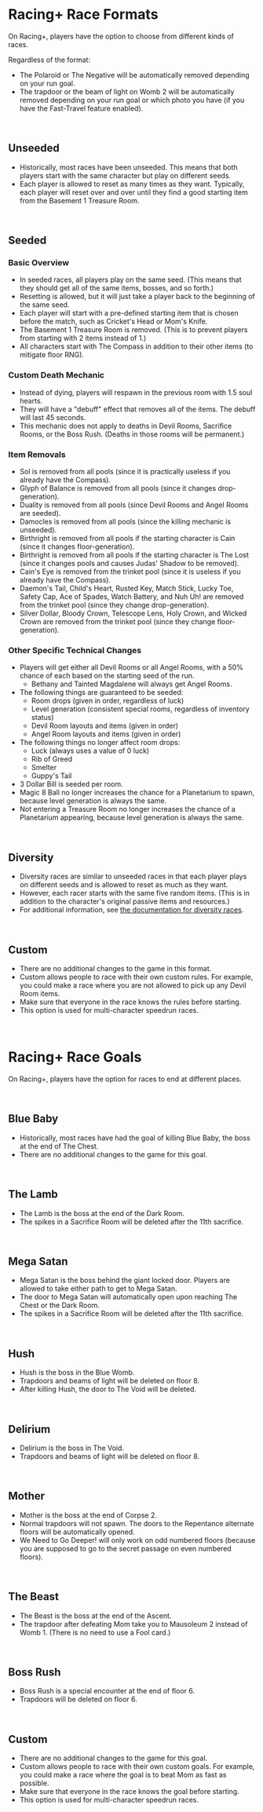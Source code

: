 # Racing+ Race Formats

On Racing+, players have the option to choose from different kinds of races.

Regardless of the format:
- The Polaroid or The Negative will be automatically removed depending on your run goal.
- The trapdoor or the beam of light on Womb 2 will be automatically removed depending on your run goal or which photo you have (if you have the Fast-Travel feature enabled).

<br>

## Unseeded

- Historically, most races have been unseeded. This means that both players start with the same character but play on different seeds.
- Each player is allowed to reset as many times as they want. Typically, each player will reset over and over until they find a good starting item from the Basement 1 Treasure Room.

<br>

## Seeded

### Basic Overview

- In seeded races, all players play on the same seed. (This means that they should get all of the same items, bosses, and so forth.)
- Resetting is allowed, but it will just take a player back to the beginning of the same seed.
- Each player will start with a pre-defined starting item that is chosen before the match, such as Cricket's Head or Mom's Knife.
- The Basement 1 Treasure Room is removed. (This is to prevent players from starting with 2 items instead of 1.)
- All characters start with The Compass in addition to their other items (to mitigate floor RNG).

### Custom Death Mechanic

- Instead of dying, players will respawn in the previous room with 1.5 soul hearts.
- They will have a "debuff" effect that removes all of the items. The debuff will last 45 seconds.
- This mechanic does not apply to deaths in Devil Rooms, Sacrifice Rooms, or the Boss Rush. (Deaths in those rooms will be permanent.)

### Item Removals

- Sol is removed from all pools (since it is practically useless if you already have the Compass).
- Glyph of Balance is removed from all pools (since it changes drop-generation).
- Duality is removed from all pools (since Devil Rooms and Angel Rooms are seeded).
- Damocles is removed from all pools (since the killing mechanic is unseeded).
- Birthright is removed from all pools if the starting character is Cain (since it changes floor-generation).
- Birthright is removed from all pools if the starting character is The Lost (since it changes pools and causes Judas' Shadow to be removed).
- Cain's Eye is removed from the trinket pool (since it is useless if you already have the Compass).
- Daemon's Tail, Child's Heart, Rusted Key, Match Stick, Lucky Toe, Safety Cap, Ace of Spades, Watch Battery, and Nuh Uh! are removed from the trinket pool (since they change drop-generation).
- Silver Dollar, Bloody Crown, Telescope Lens, Holy Crown, and Wicked Crown are removed from the trinket pool (since they change floor-generation).

### Other Specific Technical Changes

- Players will get either all Devil Rooms or all Angel Rooms, with a 50% chance of each based on the starting seed of the run.
  - Bethany and Tainted Magdalene will always get Angel Rooms.
- The following things are guaranteed to be seeded:
  - Room drops (given in order, regardless of luck)
  - Level generation (consistent special rooms, regardless of inventory status)
  - Devil Room layouts and items (given in order)
  - Angel Room layouts and items (given in order)
- The following things no longer affect room drops:
  - Luck (always uses a value of 0 luck)
  - Rib of Greed
  - Smelter
  - Guppy's Tail
- 3 Dollar Bill is seeded per room.
- Magic 8 Ball no longer increases the chance for a Planetarium to spawn, because level generation is always the same.
- Not entering a Treasure Room no longer increases the chance of a Planetarium appearing, because level generation is always the same.

<br>

## Diversity

- Diversity races are similar to unseeded races in that each player plays on different seeds and is allowed to reset as much as they want.
- However, each racer starts with the same five random items. (This is in addition to the character's original passive items and resources.)
- For additional information, see [the documentation for diversity races](https://github.com/Zamiell/isaac-racing-client/blob/master/mod/README-DIVERSITY.md).

<br>

## Custom

- There are no additional changes to the game in this format.
- Custom allows people to race with their own custom rules. For example, you could make a race where you are not allowed to pick up any Devil Room items.
- Make sure that everyone in the race knows the rules before starting.
- This option is used for multi-character speedrun races.

<br>

# Racing+ Race Goals

On Racing+, players have the option for races to end at different places.

<br>

## Blue Baby

- Historically, most races have had the goal of killing Blue Baby, the boss at the end of The Chest.
- There are no additional changes to the game for this goal.

<br>

## The Lamb

- The Lamb is the boss at the end of the Dark Room.
- The spikes in a Sacrifice Room will be deleted after the 11th sacrifice.

<br>

## Mega Satan

- Mega Satan is the boss behind the giant locked door. Players are allowed to take either path to get to Mega Satan.
- The door to Mega Satan will automatically open upon reaching The Chest or the Dark Room.
- The spikes in a Sacrifice Room will be deleted after the 11th sacrifice.

<br>

## Hush

- Hush is the boss in the Blue Womb.
- Trapdoors and beams of light will be deleted on floor 8.
- After killing Hush, the door to The Void will be deleted.

<br>

## Delirium

- Delirium is the boss in The Void.
- Trapdoors and beams of light will be deleted on floor 8.

<br>

## Mother

- Mother is the boss at the end of Corpse 2.
- Normal trapdoors will not spawn. The doors to the Repentance alternate floors will be automatically opened.
- We Need to Go Deeper! will only work on odd numbered floors (because you are supposed to go to the secret passage on even numbered floors).

<br>

## The Beast

- The Beast is the boss at the end of the Ascent.
- The trapdoor after defeating Mom take you to Mausoleum 2 instead of Womb 1. (There is no need to use a Fool card.)

<br>

## Boss Rush

- Boss Rush is a special encounter at the end of floor 6.
- Trapdoors will be deleted on floor 6.

<br>

## Custom

- There are no additional changes to the game for this goal.
- Custom allows people to race with their own custom goals. For example, you could make a race where the goal is to beat Mom as fast as possible.
- Make sure that everyone in the race knows the goal before starting.
- This option is used for multi-character speedrun races.

<br>
